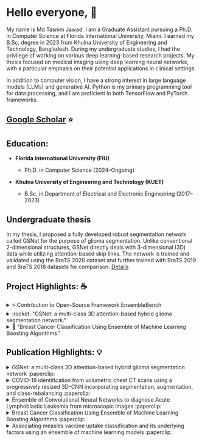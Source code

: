 
<!--
**006jawad/006jawad** is a ✨ _special_ ✨ repository because its `README.md` (this file) appears on your GitHub profile.

Here are some ideas to get you started:

- 🔭 I’m currently working on the application of Swin-Transformer.


- 🌱 I’m currently learning Django.



- 👯 I’m looking to collaborate on ...
- 🤔 I’m looking for help with ...
- 💬 Ask me about ...
- 📫 How to reach me: <https://www.facebook.com/jawad.eee06.17>
- 😄 Pronouns: ...
- ⚡ Fun fact: I also love music and I can play the guitar.
-->

# Hello everyone, :wave:
My name is Md Tasnim Jawad. I am a Graduate Assistant pursuing a Ph.D. in Computer Science at Florida International University, Miami. I earned my B.Sc. degree in 2023 from Khulna University of Engineering and Technology, Bangladesh. During my undergraduate studies, I had the privilege of working on various deep learning-based research projects. My thesis focused on medical imaging using deep learning neural networks, with a particular emphasis on their potential applications in clinical settings.

In addition to computer vision, I have a strong interest in large language models (LLMs) and generative AI. Python is my primary programming tool for data processing, and I am proficient in both TensorFlow and PyTorch frameworks.

## [Google Scholar](https://scholar.google.com/citations?view_op=list_works&hl=en&user=6VOwVbwAAAAJ)  :star:

<!-- # My Work Experience:
My Work Experience:
Various online courses were my first introduction to Deep Learning. I have been learning and practicing new skills to combat various challenges. Various blogs and online platforms like Kaggle have also been useful in learning the basics. In my University, apart from being an undergrad, I have been working as a Research Assistant under the supervision of [Kamrul Hasan](https://scholar.google.com/citations?user=36WXELIAAAAJ&hl=en) for almost two years. A part of one of my incompleted project is highlighted below. -->

## Education:

- **Florida International University (FIU)**
  - Ph.D. in Computer Science (2024–Ongoing)

- **Khulna University of Engineering and Technology (KUET)**
  - B.Sc. in Department of Electrical and Electronic Engineering (2017–2023)

<!--
[Deep Learning](https://coursera.org/share/11a46e0c1046b141e3d788b8e8b44478)<br>
[DeepLearning.AI TensorFlow Developer](https://coursera.org/share/032440a89d0a56813a7e3af3d3d98afc)
-->

## Undergraduate thesis
In my thesis, I proposed a fully developed robust segmentation network called GSNet for the purpose of glioma segmentation. Unlike conventional 2-dimensional structures, GSNet directly deals with 3-dimensional (3D) data while utilizing attention-based skip links. The network is trained and validated using the BraTS 2020 dataset and further trained with BraTS 2019 and BraTS 2018 datasets for comparison. [Details](https://github.com/006jawad/GSNet_/tree/main)

## Project Highlights: :coffee:
<details>
<summary>⚡ Contribution to Open-Source Framework EnsembleBench</summary>
EnsembleBench is a holistic framework for benchmarking ensemble methods. Contributions include feature implementation and code enhancement. [Repository Link](https://github.com/006jawad/EnsembleBench). (Material used: Python)
</details>

<details>
<summary>:rocket: "GSNet: a multi-class 3D attention-based hybrid glioma segmentation network."</summary>
This is an experimental part of our [paper](https://doi.org/10.1364/OE.499054). The project explores the feasibility of using Deep Learning based Neural Networks to extract Glioma segments from brain MRIs. [Description](https://github.com/006jawad/GSNet_/tree/main/WebApp). (Material used: Python, HTML, CSS, JS)

</details>

<details>
<summary>🌱 "Breast Cancer Classification Using Ensemble of Machine Learning Boosting Algorithms."</summary>
This miniaturized web application is an implementation of our [paper](https://ieeexplore.ieee.org/abstract/document/9524617). The automation of the Breast Cancer detection framework has been accomplished in this article. [Description](https://github.com/006jawad/Breast-Cancer-Classification). (Material used: Python (Streamlit))

</details>

<!-- :rocket: "Web Application for the Segmentation of Glioma."
The web app is an implementation of my undergraduate thesis titled. It involves the segmentation of Glioma from 3D volumetric MRI images. The results are generated by the Web App and saved in any local folder. Because of its small size, the Web App generates segmentation masks withing a short period. [Description](https://github.com/006jawad/GSNet). (Material used: Python, HTML, CSS, JS) -->


## Publication Highlights: :bulb:
<details>
<summary>GSNet: a multi-class 3D attention-based hybrid glioma segmentation network :paperclip:</summary>
In this article, we proposed a fully developed robust segmentation network called GSNet for the purpose of glioma segmentation. Unlike conventional 2-dimensional structures, GSNet directly deals with 3-dimensional (3D) data while utilizing attention-based skip links. While utilizing the BraTS 2020 dataset, our 3D network achieved an overall dice similarity coefficient of 0.9239, 0.9103, and 0.8139, respectively for whole tumor, tumor core, and enhancing tumor classes. [Full paper](https://doi.org/10.1364/OE.499054)
</details>

<details>
<summary>COVID-19 identification from volumetric chest CT scans using a progressively resized 3D-CNN incorporating segmentation, augmentation, and class-rebalancing :paperclip:</summary>
This article aims to evaluate the proposed 3D-CNN classifier’s performance for identifying COVID-19 utilizing volumetric chest images, where the volumes have come from the same source. The recommended integral preprocessing in the proposed framework consists of segmentation, augmentations (both geometry- and intensity-based), and class rebalancing. The experimental analysis confirms that the CNN classifier’s training with the suitable smaller patches and progressively increasing the network size enhance the identification results. Furthermore, incorporating the lung segmentation empowers the classifier to learn salient and characteristic COVID-19 features rather than utilizing whole chest CT images, driving improved COVID-19 classification performance. [Full paper](https://doi.org/10.1016/j.imu.2021.100709)
</details>

<details>
<summary>Ensemble of Convolutional Neural Networks to diagnose Acute Lymphoblastic Leukemia from microscopic images :paperclip:</summary>
In our approach, online random oversampling is applied to rebalance the dataset. Furthermore, in this paper, we have experimented with the performance of the various pretrained networks for different resolutions of input images, something not found in other studies performed on the dataset. Five different well-known networks are trained with the processed images to build an ensemble classifier as it ensures better performance in the other domain of medical image classifications. The pre-trained weights on the ImageNet dataset have been adopted for all the networks to utilize the transfer learning policy. In the end, those five trained weights are ensembled employing soft weighted aggregation to obtain the final prediction. [Full paper](https://doi.org/10.1016/j.imu.2021.100794)
</details>

<details>
<summary>Breast Cancer Classification Using Ensemble of Machine Learning Boosting Algorithms :paperclip:</summary>
Throughout this paper, an automated decision-making pipeline for Breast Cancer (BC) detection has been proposed, incorporating Machine Learning (ML) algorithms like Gaussian Naive Bayes (GNB), Random Forest (RF), XGBoost (XGB), AdaBoost (AdB), and preprocessing such as Outlier Rejection (OR) and Attribute Selection (AS). A weighted ensemble of ML models has been recommended in the introduced pipeline. The observed results conclude that a weighted ensemble of AdB and XGB in conjunction with OR and AS as the preprocessing steps can successfully enhance the BC detection outcomes with a significantly short execution time of 2.10 seconds. [Full paper](https://ieeexplore.ieee.org/document/9850750)
</details>

<details>
<summary>Associating measles vaccine uptake classification and its underlying factors using an ensemble of machine learning models :paperclip:</summary>
Missing values are imputed employing various approaches, and then several feature selection techniques have been applied to identify the crucial attributes for predicting measles vaccination. A grid search hyperparameter optimization technique has been applied for tuning the critical hyperparameters of different ML models, such as Naive Bayes, random forest, decision tree, XGboost, and lightgbm. The performance improved when the proposed weighted ensemble of the XGboost and lightgbm approach was adapted with the same preprocessing and recommended for measles vaccine utilization. [Full paper](https://ieeexplore.ieee.org/abstract/document/9524617)
</details>





